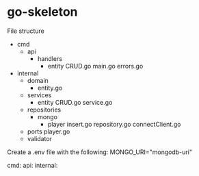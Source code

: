 # go-skeleton

File structure
- cmd
    - api
        - handlers
            - entity
                CRUD.go
        main.go
        errors.go
- internal
  - domain
    - entity.go
  - services
    - entity
      CRUD.go
      service.go
  - repositories
    - mongo
      - player
        insert.go
        repository.go
      connectClient.go
  - ports
    player.go
  - validator

Create a .env file with the following:
MONGO_URI="mongodb-uri"

cmd:
api:
internal: